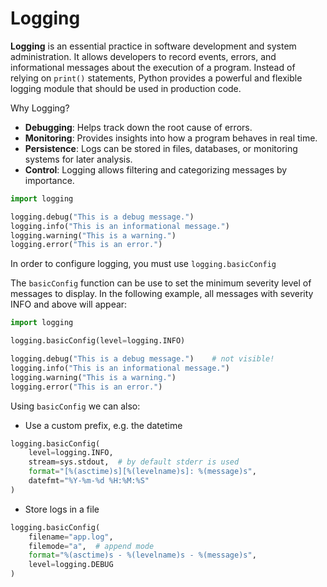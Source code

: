 # Logging

**Logging** is an essential practice in software development and system administration. It allows developers to record events, errors, and informational messages about the execution of a program. Instead of relying on `print()` statements, Python provides a powerful and flexible logging module that should be used in production code.


Why Logging?

- **Debugging**: Helps track down the root cause of errors.
- **Monitoring**: Provides insights into how a program behaves in real time.
- **Persistence**: Logs can be stored in files, databases, or monitoring systems for later analysis.
- **Control**: Logging allows filtering and categorizing messages by importance.


```py
import logging

logging.debug("This is a debug message.")
logging.info("This is an informational message.")
logging.warning("This is a warning.")
logging.error("This is an error.")
```

In order to configure logging, you must use `logging.basicConfig`

The `basicConfig` function can be use to set the minimum severity level of messages to display. In the following example, all messages with severity INFO and above will appear:

```py
import logging

logging.basicConfig(level=logging.INFO)

logging.debug("This is a debug message.")    # not visible!
logging.info("This is an informational message.")
logging.warning("This is a warning.")
logging.error("This is an error.")
```

Using `basicConfig` we can also:

- Use a custom prefix, e.g. the datetime

```py
logging.basicConfig(
    level=logging.INFO,
    stream=sys.stdout,  # by default stderr is used
    format="[%(asctime)s][%(levelname)s]: %(message)s",
    datefmt="%Y-%m-%d %H:%M:%S"
)
```

- Store logs in a file

```py
logging.basicConfig(
    filename="app.log",
    filemode="a",  # append mode
    format="%(asctime)s - %(levelname)s - %(message)s",
    level=logging.DEBUG
)
```
